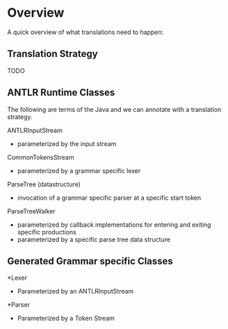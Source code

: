 # Overview
A quick overview of what translations need to happen:  
## Translation Strategy
TODO
## ANTLR Runtime Classes
The following are terms of the Java and we can annotate with a translation strategy.  

ANTLRInputStream
- parameterized by the input stream

CommonTokensStream
- parameterized by a grammar specific lexer

ParseTree (datastructure)
- invocation of a grammar specific parser at a specific start token

ParseTreeWalker
- parameterized by callback implementations for entering and exiting specific productions
- parameterized by a specific parse tree data structure

## Generated Grammar specific Classes

\*Lexer
- Parameterized by an ANTLRInputStream

\*Parser
- Parameterized by a Token Stream
